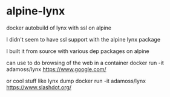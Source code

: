 # alpine-lynx
docker autobuild of lynx with ssl on alpine

I didn't seem to have ssl support with the alpine lynx package

I built it from source with various dep packages on alpine

can use to do browsing of the web in a container 
 docker run -it adamoss/lynx https://www.google.com/

or cool stuff like lynx dump
 docker run -it adamoss/lynx https://www.slashdot.org/
